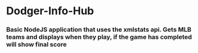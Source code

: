 # Dodger-Info-Hub

### Basic NodeJS application that uses the xmlstats api. Gets MLB teams and displays when they play, if the game has completed will show final score
